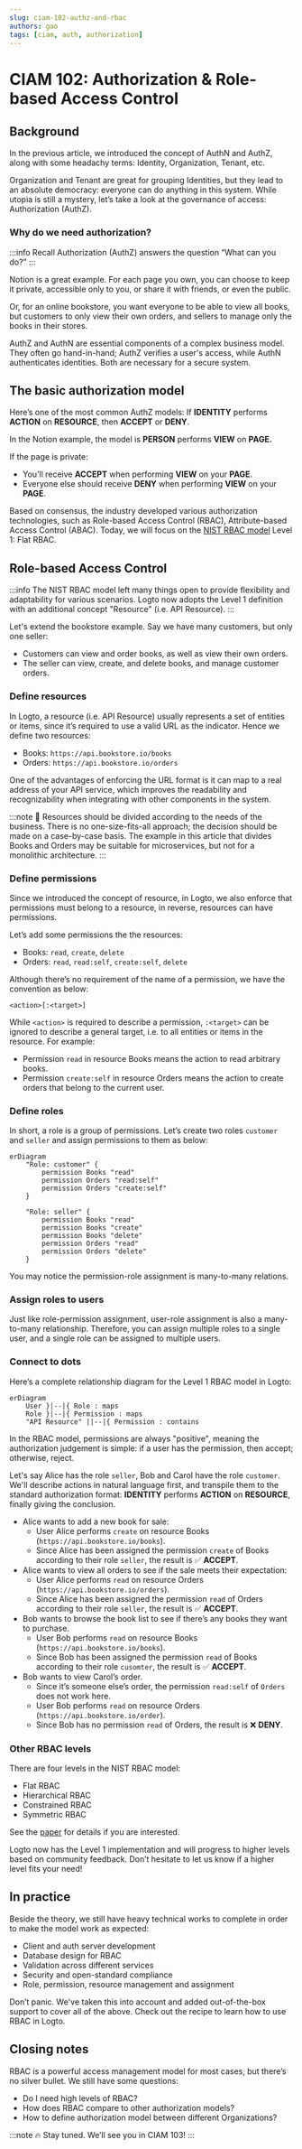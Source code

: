 ```yaml
---
slug: ciam-102-authz-and-rbac
authors: gao
tags: [ciam, auth, authorization]
---
```


# CIAM 102: Authorization & Role-based Access Control

## Background

In the previous article, we introduced the concept of AuthN and AuthZ, along with some headachy terms: Identity, Organization, Tenant, etc.

Organization and Tenant are great for grouping Identities, but they lead to an absolute democracy: everyone can do anything in this system. While utopia is still a mystery, let’s take a look at the governance of access: Authorization (AuthZ).

<!--truncate-->

### Why do we need authorization?

:::info Recall
Authorization (AuthZ) answers the question “What can you do?”
:::

Notion is a great example. For each page you own, you can choose to keep it private, accessible only to you, or share it with friends, or even the public.

Or, for an online bookstore, you want everyone to be able to view all books, but customers to only view their own orders, and sellers to manage only the books in their stores.

AuthZ and AuthN are essential components of a complex business model. They often go hand-in-hand; AuthZ verifies a user's access, while AuthN authenticates identities. Both are necessary for a secure system.

## The basic authorization model

Here’s one of the most common AuthZ models: If **IDENTITY** performs **ACTION** on **RESOURCE**, then **ACCEPT** or **DENY**.

In the Notion example, the model is **PERSON** performs **VIEW** on **PAGE.**

If the page is private:

- You’ll receive **ACCEPT** when performing **VIEW** on your **PAGE**.
- Everyone else should receive **DENY** when performing **VIEW** on your **PAGE**.

Based on consensus, the industry developed various authorization technologies, such as Role-based Access Control (RBAC), Attribute-based Access Control (ABAC). Today, we will focus on the [NIST RBAC model](https://csrc.nist.gov/CSRC/media/Publications/conference-paper/2000/07/26/the-nist-model-for-role-based-access-control-towards-a-unified-/documents/sandhu-ferraiolo-kuhn-00.pdf) Level 1: Flat RBAC.

## Role-based Access Control

:::info
The NIST RBAC model left many things open to provide flexibility and adaptability for various scenarios. Logto now adopts the Level 1 definition with an additional concept "Resource" (i.e. API Resource).
:::

Let's extend the bookstore example. Say we have many customers, but only one seller:

- Customers can view and order books, as well as view their own orders.
- The seller can view, create, and delete books, and manage customer orders.

### Define resources

In Logto, a resource (i.e. API Resource) usually represents a set of entities or items, since it’s required to use a valid URL as the indicator. Hence we define two resources:

- Books: `https://api.bookstore.io/books`
- Orders: `https://api.bookstore.io/orders`

One of the advantages of enforcing the URL format is it can map to a real address of your API service, which improves the readability and recognizability when integrating with other components in the system.

:::note
🤔 Resources should be divided according to the needs of the business. There is no one-size-fits-all approach; the decision should be made on a case-by-case basis. The example in this article that divides Books and Orders may be suitable for microservices, but not for a monolithic architecture.
:::

### Define permissions

Since we introduced the concept of resource, in Logto, we also enforce that permissions must belong to a resource, in reverse, resources can have permissions.

Let’s add some permissions the the resources:

- Books: `read`, `create`, `delete`
- Orders: `read`, `read:self`, `create:self`, `delete`

Although there’s no requirement of the name of a permission, we have the convention as below:

```
<action>[:<target>]
```

While `<action>` is required to describe a permission, `:<target>` can be ignored to describe a general target, i.e. to all entities or items in the resource. For example:

- Permission `read` in resource Books means the action to read arbitrary books.
- Permission `create:self` in resource Orders means the action to create orders that belong to the current user.

### Define roles

In short, a role is a group of permissions. Let’s create two roles `customer` and `seller` and assign permissions to them as below:

```mermaid
erDiagram
	"Role: customer" {
		permission Books "read"
		permission Orders "read:self"
		permission Orders "create:self"
	}

	"Role: seller" {
		permission Books "read"
		permission Books "create"
		permission Books "delete"
		permission Orders "read"
		permission Orders "delete"
	}

```

You may notice the permission-role assignment is many-to-many relations.

### Assign roles to users

Just like role-permission assignment, user-role assignment is also a many-to-many relationship. Therefore, you can assign multiple roles to a single user, and a single role can be assigned to multiple users.

### Connect to dots

Here’s a complete relationship diagram for the Level 1 RBAC model in Logto:

```mermaid
erDiagram
	User }|--|{ Role : maps
	Role }|--|{ Permission : maps
	"API Resource" ||--|{ Permission : contains
```

In the RBAC model, permissions are always "positive", meaning the authorization judgement is simple: if a user has the permission, then accept; otherwise, reject.

Let's say Alice has the role `seller`, Bob and Carol have the role `customer`. We'll describe actions in natural language first, and transpile them to the standard authorization format: **IDENTITY** performs **ACTION** on **RESOURCE**, finally giving the conclusion.

- Alice wants to add a new book for sale:
  - User Alice performs `create` on resource Books (`https://api.bookstore.io/books`).
  - Since Alice has been assigned the permission `create` of Books according to their role `seller`, the result is ✅ **ACCEPT**.
- Alice wants to view all orders to see if the sale meets their expectation:
  - User Alice performs `read` on resource Orders (`https://api.bookstore.io/orders`).
  - Since Alice has been assigned the permission `read` of Orders according to their role `seller`, the result is ✅ **ACCEPT**.
- Bob wants to browse the book list to see if there’s any books they want to purchase.
  - User Bob performs `read` on resource Books (`https://api.bookstore.io/books`).
  - Since Bob has been assigned the permission `read` of Books according to their role `cusomter`, the result is ✅ **ACCEPT**.
- Bob wants to view Carol’s order.
  - Since it’s someone else’s order, the permission `read:self` of `Orders` does not work here.
  - User Bob performs `read` on resource Orders (`https://api.bookstore.io/order`).
  - Since Bob has no permission `read` of Orders, the result is ❌ **DENY**.

### Other RBAC levels

There are four levels in the NIST RBAC model:

- Flat RBAC
- Hierarchical RBAC
- Constrained RBAC
- Symmetric RBAC

See the [paper](https://csrc.nist.gov/CSRC/media/Publications/conference-paper/2000/07/26/the-nist-model-for-role-based-access-control-towards-a-unified-/documents/sandhu-ferraiolo-kuhn-00.pdf) for details if you are interested.

Logto now has the Level 1 implementation and will progress to higher levels based on community feedback. Don’t hesitate to let us know if a higher level fits your need!

## In practice

Beside the theory, we still have heavy technical works to complete in order to make the model work as expected:

- Client and auth server development
- Database design for RBAC
- Validation across different services
- Security and open-standard compliance
- Role, permission, resource management and assignment

Don’t panic. We've taken this into account and added out-of-the-box support to cover all of the above. Check out the recipe to learn how to use RBAC in Logto.

## Closing notes

RBAC is a powerful access management model for most cases, but there’s no silver bullet. We still have some questions:

- Do I need high levels of RBAC?
- How does RBAC compare to other authorization models?
- How to define authorization model between different Organizations?

:::note
🔥 Stay tuned. We’ll see you in CIAM 103!
:::
